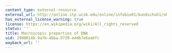 ```yaml
---
content_type: external-resource
external_url: http://online.itp.ucsb.edu/online/infobio01/bundschuh1/oh/102.html
has_external_license_warning: true
license: https://en.wikipedia.org/wiki/All_rights_reserved
status: ''
title: Macroscopic properties of DNA
uid: 2980014b-9a7b-4bba-9739-e4db7e6aa6fc
wayback_url: ''
---
```


